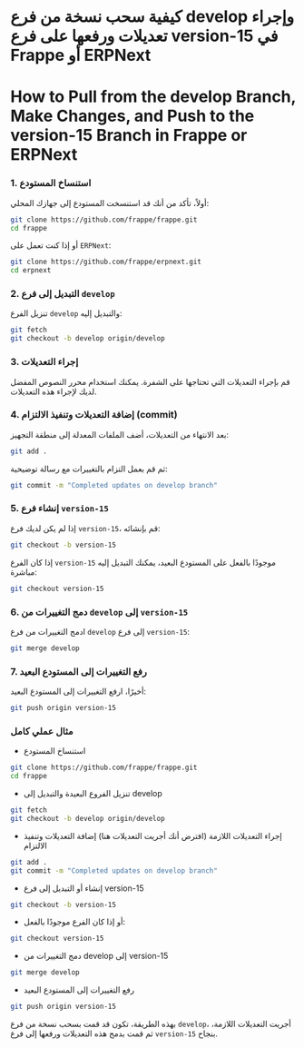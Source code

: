 # كيفية سحب نسخة من فرع develop وإجراء تعديلات ورفعها على فرع version-15 في Frappe أو ERPNext

# How to Pull from the develop Branch, Make Changes, and Push to the version-15 Branch in Frappe or ERPNext

### 1. **استنساخ المستودع**

أولاً، تأكد من أنك قد استنسخت المستودع إلى جهازك المحلي:

```bash
git clone https://github.com/frappe/frappe.git
cd frappe
```

أو إذا كنت تعمل على `ERPNext`:

```bash
git clone https://github.com/frappe/erpnext.git
cd erpnext
```

### 2. **التبديل إلى فرع `develop`**

تنزيل الفرع `develop` والتبديل إليه:

```bash
git fetch
git checkout -b develop origin/develop
```

### 3. **إجراء التعديلات**

قم بإجراء التعديلات التي تحتاجها على الشفرة. يمكنك استخدام محرر النصوص المفضل لديك لإجراء هذه التعديلات.

### 4. **إضافة التعديلات وتنفيذ الالتزام (commit)**

بعد الانتهاء من التعديلات، أضف الملفات المعدلة إلى منطقة التجهيز:

```bash
git add .
```

ثم قم بعمل التزام بالتغييرات مع رسالة توضيحية:

```bash
git commit -m "Completed updates on develop branch"
```

### 5. **إنشاء فرع `version-15`**

إذا لم يكن لديك فرع `version-15`، قم بإنشائه:

```bash
git checkout -b version-15
```

إذا كان الفرع `version-15` موجودًا بالفعل على المستودع البعيد، يمكنك التبديل إليه مباشرة:

```bash
git checkout version-15
```

### 6. **دمج التغييرات من `develop` إلى `version-15`**

ادمج التغييرات من فرع `develop` إلى فرع `version-15`:

```bash
git merge develop
```

### 7. **رفع التغييرات إلى المستودع البعيد**

أخيرًا، ارفع التغييرات إلى المستودع البعيد:

```bash
git push origin version-15
```

### مثال عملي كامل

- استنساخ المستودع
```bash
git clone https://github.com/frappe/frappe.git
cd frappe
```

- تنزيل الفروع البعيدة والتبديل إلى develop
```bash
git fetch
git checkout -b develop origin/develop
```

- إجراء التعديلات اللازمة
(افترض أنك أجريت التعديلات هنا)
إضافة التعديلات وتنفيذ الالتزام
```bash
git add .
git commit -m "Completed updates on develop branch"
```

- إنشاء أو التبديل إلى فرع version-15
```bash
git checkout -b version-15
```

- أو إذا كان الفرع موجودًا بالفعل:
```bash
git checkout version-15
```

- دمج التغييرات من develop إلى version-15
```bash
git merge develop
```

- رفع التغييرات إلى المستودع البعيد
```bash
git push origin version-15
```

بهذه الطريقة، تكون قد قمت بسحب نسخة من فرع `develop`، أجريت التعديلات اللازمة، ثم قمت بدمج هذه التعديلات ورفعها إلى فرع `version-15` بنجاح.